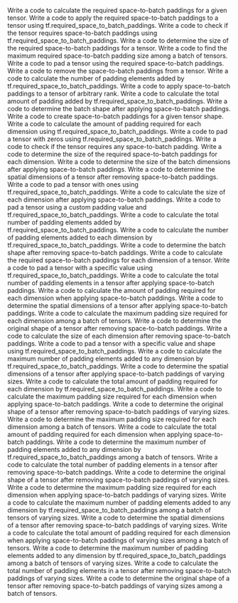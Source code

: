 Write a code to calculate the required space-to-batch paddings for a given tensor.
Write a code to apply the required space-to-batch paddings to a tensor using tf.required_space_to_batch_paddings.
Write a code to check if the tensor requires space-to-batch paddings using tf.required_space_to_batch_paddings.
Write a code to determine the size of the required space-to-batch paddings for a tensor.
Write a code to find the maximum required space-to-batch padding size among a batch of tensors.
Write a code to pad a tensor using the required space-to-batch paddings.
Write a code to remove the space-to-batch paddings from a tensor.
Write a code to calculate the number of padding elements added by tf.required_space_to_batch_paddings.
Write a code to apply space-to-batch paddings to a tensor of arbitrary rank.
Write a code to calculate the total amount of padding added by tf.required_space_to_batch_paddings.
Write a code to determine the batch shape after applying space-to-batch paddings.
Write a code to create space-to-batch paddings for a given tensor shape.
Write a code to calculate the amount of padding required for each dimension using tf.required_space_to_batch_paddings.
Write a code to pad a tensor with zeros using tf.required_space_to_batch_paddings.
Write a code to check if the tensor requires any space-to-batch padding.
Write a code to determine the size of the required space-to-batch paddings for each dimension.
Write a code to determine the size of the batch dimensions after applying space-to-batch paddings.
Write a code to determine the spatial dimensions of a tensor after removing space-to-batch paddings.
Write a code to pad a tensor with ones using tf.required_space_to_batch_paddings.
Write a code to calculate the size of each dimension after applying space-to-batch paddings.
Write a code to pad a tensor using a custom padding value and tf.required_space_to_batch_paddings.
Write a code to calculate the total number of padding elements added by tf.required_space_to_batch_paddings.
Write a code to calculate the number of padding elements added to each dimension by tf.required_space_to_batch_paddings.
Write a code to determine the batch shape after removing space-to-batch paddings.
Write a code to calculate the required space-to-batch paddings for each dimension of a tensor.
Write a code to pad a tensor with a specific value using tf.required_space_to_batch_paddings.
Write a code to calculate the total number of padding elements in a tensor after applying space-to-batch paddings.
Write a code to calculate the amount of padding required for each dimension when applying space-to-batch paddings.
Write a code to determine the spatial dimensions of a tensor after applying space-to-batch paddings.
Write a code to calculate the maximum padding size required for each dimension among a batch of tensors.
Write a code to determine the original shape of a tensor after removing space-to-batch paddings.
Write a code to calculate the size of each dimension after removing space-to-batch paddings.
Write a code to pad a tensor with a specific value and shape using tf.required_space_to_batch_paddings.
Write a code to calculate the maximum number of padding elements added to any dimension by tf.required_space_to_batch_paddings.
Write a code to determine the spatial dimensions of a tensor after applying space-to-batch paddings of varying sizes.
Write a code to calculate the total amount of padding required for each dimension by tf.required_space_to_batch_paddings.
Write a code to calculate the maximum padding size required for each dimension when applying space-to-batch paddings.
Write a code to determine the original shape of a tensor after removing space-to-batch paddings of varying sizes.
Write a code to determine the maximum padding size required for each dimension among a batch of tensors.
Write a code to calculate the total amount of padding required for each dimension when applying space-to-batch paddings.
Write a code to determine the maximum number of padding elements added to any dimension by tf.required_space_to_batch_paddings among a batch of tensors.
Write a code to calculate the total number of padding elements in a tensor after removing space-to-batch paddings.
Write a code to determine the original shape of a tensor after removing space-to-batch paddings of varying sizes.
Write a code to determine the maximum padding size required for each dimension when applying space-to-batch paddings of varying sizes.
Write a code to calculate the maximum number of padding elements added to any dimension by tf.required_space_to_batch_paddings among a batch of tensors of varying sizes.
Write a code to determine the spatial dimensions of a tensor after removing space-to-batch paddings of varying sizes.
Write a code to calculate the total amount of padding required for each dimension when applying space-to-batch paddings of varying sizes among a batch of tensors.
Write a code to determine the maximum number of padding elements added to any dimension by tf.required_space_to_batch_paddings among a batch of tensors of varying sizes.
Write a code to calculate the total number of padding elements in a tensor after removing space-to-batch paddings of varying sizes.
Write a code to determine the original shape of a tensor after removing space-to-batch paddings of varying sizes among a batch of tensors.